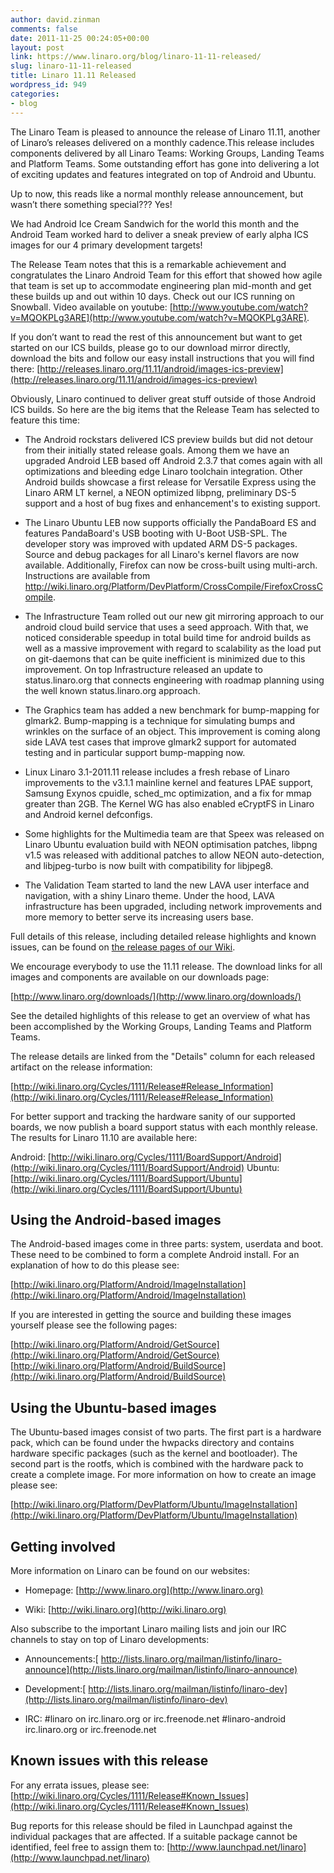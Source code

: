 ```yaml
---
author: david.zinman
comments: false
date: 2011-11-25 00:24:05+00:00
layout: post
link: https://www.linaro.org/blog/linaro-11-11-released/
slug: linaro-11-11-released
title: Linaro 11.11 Released
wordpress_id: 949
categories:
- blog
---
```


The Linaro Team is pleased to announce the release of Linaro 11.11, another of Linaro’s releases delivered on a monthly cadence.This release includes components delivered by all Linaro Teams: Working Groups, Landing Teams and Platform Teams. Some outstanding effort has gone into delivering a lot of exciting updates and features integrated on top of Android and Ubuntu.

Up to now, this reads like a normal monthly release announcement, but wasn’t there something special??? Yes!

We had Android Ice Cream Sandwich for the world this month and the Android Team worked hard to deliver a sneak preview of early alpha ICS images for our 4 primary development targets!

The Release Team notes that this is a remarkable achievement and congratulates the Linaro Android Team for this effort that showed how agile that team is set up to accommodate engineering plan mid-month and get these builds up and out within 10 days. Check out our ICS running on Snowball. Video available on youtube: [http://www.youtube.com/watch?v=MQOKPLg3ARE](http://www.youtube.com/watch?v=MQOKPLg3ARE).

If you don’t want to read the rest of this announcement but want to get started on our ICS builds, please go to our download mirror directly, download the bits and follow our easy install instructions that you will find there:
[http://releases.linaro.org/11.11/android/images-ics-preview](http://releases.linaro.org/11.11/android/images-ics-preview)

Obviously, Linaro continued to deliver great stuff outside of those Android ICS builds. So here are the big items that the Release Team has selected to feature this time:



	
  * The Android rockstars delivered ICS preview builds but did not detour from their initially stated release goals. Among them we have an upgraded Android LEB based off Android 2.3.7 that comes again with all optimizations and bleeding edge Linaro toolchain integration. Other Android builds showcase a first release for Versatile Express using the Linaro ARM LT kernel, a NEON optimized libpng, preliminary DS-5 support and a host of bug fixes and enhancement's to existing support.

	
  * The Linaro Ubuntu LEB now supports officially the PandaBoard ES and features PandaBoard's USB booting with U-Boot USB-SPL. The developer story was improved with updated ARM DS-5 packages. Source and debug packages for all Linaro's kernel flavors are now available. Additionally, Firefox can now be cross-built using multi-arch. Instructions are available from http://wiki.linaro.org/Platform/DevPlatform/CrossCompile/FirefoxCrossCompile.

	
  * The Infrastructure Team rolled out our new git mirroring approach to our android cloud build service that uses a seed approach. With that, we noticed considerable speedup in total build time for android builds as well as a massive improvement with regard to scalability as the load put on git-daemons that can be quite inefficient is minimized due to this improvement. On top Infrastructure released an update to status.linaro.org that connects engineering with roadmap planning using the well known status.linaro.org approach.

	
  * The Graphics team has added a new benchmark for bump-mapping for glmark2. Bump-mapping is a technique for simulating bumps and wrinkles on the surface of an object. This improvement is coming along side LAVA test cases that improve glmark2 support for automated testing and in particular support bump-mapping now.

	
  * Linux Linaro 3.1-2011.11 release includes a fresh rebase of Linaro improvements to the v3.1.1 mainline kernel and features LPAE support, Samsung Exynos cpuidle, sched_mc optimization, and a fix for mmap greater than 2GB. The Kernel WG has also enabled eCryptFS in Linaro and Android kernel defconfigs.

	
  * Some highlights for the Multimedia team are that Speex was released on Linaro Ubuntu evaluation build with NEON optimisation patches, libpng v1.5 was released with additional patches to allow NEON auto-detection, and libjpeg-turbo is now built with compatibility for libjpeg8.

	
  * The Validation Team started to land the new LAVA user interface and navigation, with a shiny Linaro theme. Under the hood, LAVA infrastructure has been upgraded, including network improvements and more memory to better serve its increasing users base.


Full details of this release, including detailed release highlights and known issues, can be found on [the release pages of our Wiki](https://wiki.linaro.org/Cycles/1111/Release).

We encourage everybody to use the 11.11 release. The download links  for all images and components are available on our downloads page:

[http://www.linaro.org/downloads/](http://www.linaro.org/downloads/)

See the detailed highlights of this release to get an overview of  what has been accomplished by the Working Groups, Landing Teams and  Platform Teams.

The release details are linked from the "Details" column for each released artifact on the release information:

[http://wiki.linaro.org/Cycles/1111/Release#Release_Information](http://wiki.linaro.org/Cycles/1111/Release#Release_Information)

For better support and tracking the hardware sanity of our supported  boards, we now publish a board support status with each monthly release.  The results for Linaro 11.10 are available here:

Android: [http://wiki.linaro.org/Cycles/1111/BoardSupport/Android](http://wiki.linaro.org/Cycles/1111/BoardSupport/Android)
Ubuntu: [http://wiki.linaro.org/Cycles/1111/BoardSupport/Ubuntu](http://wiki.linaro.org/Cycles/1111/BoardSupport/Ubuntu)


## Using the Android-based images


The Android-based images come in three parts: system, userdata and  boot. These need to be combined to form a complete Android install. For  an explanation of how to do this please see:

[http://wiki.linaro.org/Platform/Android/ImageInstallation](http://wiki.linaro.org/Platform/Android/ImageInstallation)

If you are interested in getting the source and building these images yourself please see the following pages:

[http://wiki.linaro.org/Platform/Android/GetSource](http://wiki.linaro.org/Platform/Android/GetSource)
[http://wiki.linaro.org/Platform/Android/BuildSource](http://wiki.linaro.org/Platform/Android/BuildSource)


## Using the Ubuntu-based images


The Ubuntu-based images consist of two parts. The first part is a  hardware pack, which can be found under the hwpacks directory and  contains hardware specific packages (such as the kernel and bootloader).  The second part is the rootfs, which is combined with the hardware pack  to create a complete image. For more information on how to create an  image please see:

[http://wiki.linaro.org/Platform/DevPlatform/Ubuntu/ImageInstallation](http://wiki.linaro.org/Platform/DevPlatform/Ubuntu/ImageInstallation)


## Getting involved


More information on Linaro can be found on our websites:



	
  * Homepage: [http://www.linaro.org](http://www.linaro.org)

	
  * Wiki: [http://wiki.linaro.org](http://wiki.linaro.org)


Also subscribe to the important Linaro mailing lists and join our IRC channels to stay on top of Linaro developments:

	
  * Announcements:[
http://lists.linaro.org/mailman/listinfo/linaro-announce](http://lists.linaro.org/mailman/listinfo/linaro-announce)



	
  * Development:[
http://lists.linaro.org/mailman/listinfo/linaro-dev](http://lists.linaro.org/mailman/listinfo/linaro-dev)



	
  * IRC:
#linaro on irc.linaro.org or irc.freenode.net
#linaro-android irc.linaro.org or irc.freenode.net




## Known issues with this release


For any errata issues, please see:
[http://wiki.linaro.org/Cycles/1111/Release#Known_Issues](http://wiki.linaro.org/Cycles/1111/Release#Known_Issues)

Bug reports for this release should be filed in Launchpad against the  individual packages that are affected. If a suitable package cannot be  identified, feel free to assign them to: [http://www.launchpad.net/linaro](http://www.launchpad.net/linaro)
